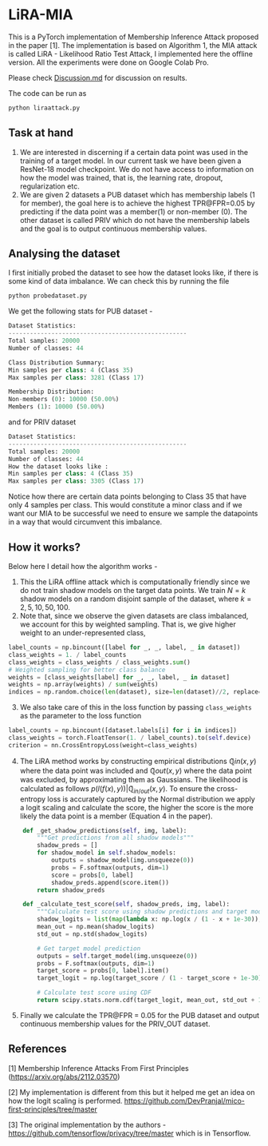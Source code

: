 # LiRA-MIA

This is a PyTorch implementation of Membership Inference Attack proposed in the paper [1]. The implementation is based on Algorithm 1, the MIA attack is called LiRA - Likelihood Ratio Test Attack, I implemented here the offline version. All the experiments were done on Google Colab Pro. 

Please check [Discussion.md](https://github.com/AdarshMJ/LiRA-MIA/blob/main/Discussion.md) for discussion on results.

The code can be run as

```Python
python liraattack.py
```

## Task at hand

1. We are interested in discerning if a certain data point was used in the training of a target model. In our current task we have been given a ResNet-18 model checkpoint. We do not have access to information on how the model was trained, that is, the learning rate, dropout, regularization etc.
2. We are given 2 datasets a PUB dataset which has membership labels (1 for member), the goal here is to achieve the highest TPR@FPR=0.05 by predicting if the data point was a member(1) or non-member (0). The other dataset is called PRIV which do not have the membership labels and the goal is to output continuous membership values.

## Analysing the dataset
I first initially probed the dataset to see how the dataset looks like, if there is some kind of data imbalance. We can check this by running the file 
```python
python probedataset.py
```
We get the following stats for PUB dataset -

```python
Dataset Statistics:
--------------------------------------------------
Total samples: 20000
Number of classes: 44

Class Distribution Summary:
Min samples per class: 4 (Class 35)
Max samples per class: 3281 (Class 17)

Membership Distribution:
Non-members (0): 10000 (50.00%)
Members (1): 10000 (50.00%)
```
and for PRIV dataset

```python 
Dataset Statistics:
--------------------------------------------------
Total samples: 20000
Number of classes: 44
How the dataset looks like :
Min samples per class: 4 (Class 35)
Max samples per class: 3305 (Class 17)
```

Notice how there are certain data points belonging to Class 35 that have only 4 samples per class. This would constitute a minor class and if we want our MIA to be successful we need to ensure we sample the datapoints in a way that would circumvent this imbalance. 

## How it works?
Below here I detail how the algorithm works -

1. This the LiRA offline attack which is computationally friendly since we do not train shadow models on the target data points. We train $N = k$ shadow models on a random disjoint sample of the dataset, where $k = {2,5,10,50,100}$.
2. Note that, since we observe the given datasets are class imbalanced, we account for this by weighted sampling. That is, we give higher weight to an under-represented class,
```python
label_counts = np.bincount([label for _, _, label, _ in dataset])
class_weights = 1. / label_counts
class_weights = class_weights / class_weights.sum()           
# Weighted sampling for better class balance
weights = [class_weights[label] for _, _, label, _ in dataset]
weights = np.array(weights) / sum(weights)
indices = np.random.choice(len(dataset), size=len(dataset)//2, replace=False, p=weights)
```
3. We also take care of this in the loss function by passing ```class_weights``` as the parameter to the loss function

```python
label_counts = np.bincount([dataset.labels[i] for i in indices])
class_weights = torch.FloatTensor(1. / label_counts).to(self.device)
criterion = nn.CrossEntropyLoss(weight=class_weights)
```
4. The LiRA method works by constructing empirical distributions $\mathbb{\tilde{Q}}{in}(x,y)$ where the data point was included and $\mathbb{\tilde{Q}}{out}(x,y)$ where the data point was excluded, by approximating them as Gaussians. The likelihood is calculated as follows $p(l(f(x),y)) | \mathbb{\tilde{Q}}_{in/out}(x,y)$. To ensure the cross-entropy loss is accurately captured by the Normal distribution we apply a logit scaling and calculate the score, the higher the score is the more likely the data point is a member (Equation 4 in the paper).

```Python
    def _get_shadow_predictions(self, img, label):
        """Get predictions from all shadow models"""
        shadow_preds = []
        for shadow_model in self.shadow_models:
            outputs = shadow_model(img.unsqueeze(0))
            probs = F.softmax(outputs, dim=1)
            score = probs[0, label]
            shadow_preds.append(score.item())
        return shadow_preds

    def _calculate_test_score(self, shadow_preds, img, label):
        """Calculate test score using shadow predictions and target model"""
        shadow_logits = list(map(lambda x: np.log(x / (1 - x + 1e-30)), shadow_preds))
        mean_out = np.mean(shadow_logits)
        std_out = np.std(shadow_logits)

        # Get target model prediction
        outputs = self.target_model(img.unsqueeze(0))
        probs = F.softmax(outputs, dim=1)
        target_score = probs[0, label].item()
        target_logit = np.log(target_score / (1 - target_score + 1e-30))

        # Calculate test score using CDF
        return scipy.stats.norm.cdf(target_logit, mean_out, std_out + 1e-30)
```

5. Finally we calculate the TPR@FPR = 0.05 for the PUB dataset and output continuous membership values for the PRIV_OUT dataset.

## References 
[1]  Membership Inference Attacks From First Principles (https://arxiv.org/abs/2112.03570)

[2]  My implementation is different from this but it helped me get an idea on how the logit scaling is performed. https://github.com/DevPranjal/mico-first-principles/tree/master

[3] The original implementation by the authors - https://github.com/tensorflow/privacy/tree/master which is in Tensorflow.
